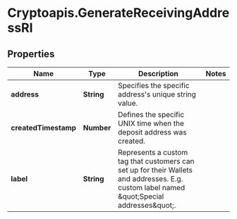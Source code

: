 # Cryptoapis.GenerateReceivingAddressRI

## Properties

Name | Type | Description | Notes
------------ | ------------- | ------------- | -------------
**address** | **String** | Specifies the specific address&#39;s unique string value. | 
**createdTimestamp** | **Number** | Defines the specific UNIX time when the deposit address was created. | 
**label** | **String** | Represents a custom tag that customers can set up for their Wallets and addresses. E.g. custom label named \&quot;Special addresses\&quot;. | 


